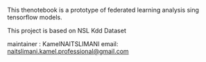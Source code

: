 This thenotebook is a prototype of federated learning analysis sing tensorflow models.


This project is based on NSL Kdd Dataset


maintainer :  KamelNAITSLIMANI
email:  naitslimani.kamel.professional@gmail.com
